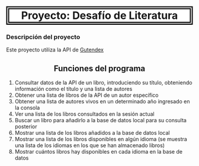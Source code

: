 <h1 style="text-align: center; border: 8px double black; background-color: white;"> Proyecto: Desafío de Literatura </h1>

<h3>Descripción del proyecto</h3>

<p>Este proyecto utiliza la API de <a href="https://gutendex.com/">Gutendex</a>

<h2 style="text-align: center;">Funciones del programa</h2>
<ol>
    <li>Consultar datos de la API de un libro, introduciendo su título, obteniendo información como el título y una lista de autores</li>
    <li>Obtener una lista de libros de la API de un autor específico</li>
    <li>Obtener una lista de autores vivos en un determinado año ingresado en la consola</li>
    <li>Ver una lista de los libros consultados en la sesión actual</li>
    <li>Buscar un libro para añadirlo a la base de datos local para su consulta posterior</li>
    <li>Mostrar una lista de los libros añadidos a la base de datos local</li>
    <li>Mostrar una lista de los libros disponibles en algún idioma (se muestra una lista de los idiomas en los que se han almacenado libros)</li>
    <li>Mostrar cuántos libros hay disponibles en cada idioma en la base de datos</li>
</ol>
 
 
